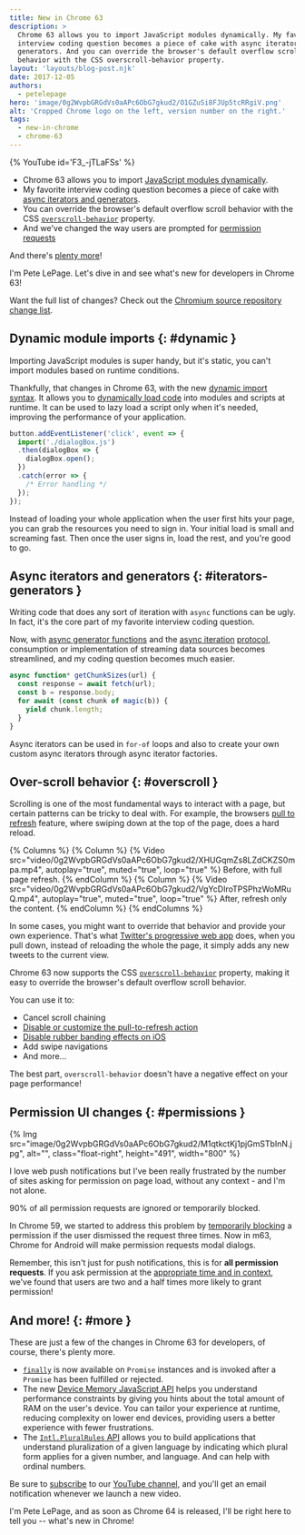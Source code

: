 ```yaml
---
title: New in Chrome 63
description: >
  Chrome 63 allows you to import JavaScript modules dynamically. My favorite
  interview coding question becomes a piece of cake with async iterators and
  generators. And you can override the browser's default overflow scroll
  behavior with the CSS overscroll-behavior property.
layout: 'layouts/blog-post.njk'
date: 2017-12-05
authors:
  - petelepage
hero: 'image/0g2WvpbGRGdVs0aAPc6ObG7gkud2/O1GZuSi8FJUp5tcRRgiV.png'
alt: 'Cropped Chrome logo on the left, version number on the right.'
tags:
  - new-in-chrome
  - chrome-63
---
```


{% YouTube id='F3_-jTLaFSs' %}

* Chrome 63 allows you to import [JavaScript modules dynamically](#dynamic).
* My favorite interview coding question becomes a piece of cake with
  [async iterators and generators](#iterators-generators).
* You can override the browser's default overflow scroll behavior with
  the CSS [`overscroll-behavior`](#overscroll) property.
* And we've changed the way users are prompted for
  [permission requests](#permissions)

And there's [plenty more](#more)!

I'm Pete LePage. Let's dive in and see what's new for developers in Chrome 63!

Want the full list of changes? Check out the
[Chromium source repository change list](https://chromium.googlesource.com/chromium/src/+log/62.0.3202.62..63.0.3239.84).

## Dynamic module imports {: #dynamic }

Importing JavaScript modules is super handy, but it's static, you can't
import modules based on runtime conditions.

Thankfully, that changes in Chrome 63, with the new
[dynamic import syntax](https://tc39.github.io/proposal-dynamic-import/). It
allows you to [dynamically load code](https://dynamic-import.firebaseapp.com/news)
into modules and scripts at runtime. It can be used to lazy load a script
only when it's needed, improving the performance of your application.

```js
button.addEventListener('click', event => {
  import('./dialogBox.js')
  .then(dialogBox => {
    dialogBox.open();
  })
  .catch(error => {
    /* Error handling */
  });
});
```

Instead of loading your whole application when the user first hits your page,
you can grab the resources you need to sign in. Your initial load is small
and screaming fast. Then once the user signs in, load the rest, and you're
good to go.

## Async iterators and generators {: #iterators-generators }

Writing code that does any sort of iteration with `async` functions can be ugly.
In fact, it's the core part of my favorite interview coding question.

Now, with
[async generator functions](https://jakearchibald.com/2017/async-iterators-and-generators/)
and the [async iteration](http://2ality.com/2016/10/asynchronous-iteration.html)
[protocol](https://ponyfoo.com/articles/javascript-asynchronous-iteration-proposal),
consumption or implementation of streaming data sources becomes streamlined,
and my coding question becomes much easier.

```js
async function* getChunkSizes(url) {
  const response = await fetch(url);
  const b = response.body;
  for await (const chunk of magic(b)) {
    yield chunk.length;
  }
}
```

Async iterators can be used in `for-of` loops and also to create your own
custom async iterators through async iterator factories.

## Over-scroll behavior {: #overscroll }

Scrolling is one of the most fundamental ways to interact with a page, but
certain patterns can be tricky to deal with. For example, the browsers
[pull to refresh](https://developers.google.com/web/updates/2017/11/overscroll-behavior#p2r) feature,
where swiping down at the top of the page, does a hard reload.

{% Columns %}
{% Column %}
{% Video src="video/0g2WvpbGRGdVs0aAPc6ObG7gkud2/XHUGqmZs8LZdCKZS0mpa.mp4", autoplay="true", muted="true", loop="true" %}
Before, with full page refresh.
{% endColumn %}
{% Column %}
{% Video src="video/0g2WvpbGRGdVs0aAPc6ObG7gkud2/VgYcDIroTPSPhzWoMRuQ.mp4", autoplay="true", muted="true", loop="true" %}
After, refresh only the content.
{% endColumn %}
{% endColumns %}

In some cases, you might want to override that behavior and provide your own
experience. That's what [Twitter's progressive web app](https://mobile.twitter.com)
does, when you pull down, instead of reloading the whole the page, it simply
adds any new tweets to the current view.

Chrome 63 now supports the CSS
[`overscroll-behavior`](https://developers.google.com/web/updates/2017/11/overscroll-behavior)
property, making it easy to override the browser's default overflow scroll behavior.

You can use it to:

* Cancel scroll chaining
* [Disable or customize the pull-to-refresh action](https://developers.google.com/web/updates/2017/11/overscroll-behavior#disablp2r)
* [Disable rubber banding effects on iOS](https://developers.google.com/web/updates/2017/11/overscroll-behavior#disableglow)
* Add swipe navigations
* And more...

The best part, `overscroll-behavior` doesn't have a negative effect on your
page performance!

## Permission UI changes {: #permissions }

{% Img src="image/0g2WvpbGRGdVs0aAPc6ObG7gkud2/M1qtkctKj1pjGmSTbInN.jpg", alt="", class="float-right", height="491", width="800" %}

I love web push notifications but I've been really frustrated by the number of
sites asking for permission on page load, without any context - and I'm not
alone.

90% of all permission requests are ignored or temporarily blocked.

In Chrome 59, we started to address this problem by
[temporarily blocking](https://www.chromestatus.com/feature/6443143280984064)
a permission if the user dismissed the request three times. Now in m63,
Chrome for Android will make permission requests modal dialogs.

Remember, this isn't just for push notifications, this is for **all
permission requests**. If you ask permission at the [appropriate time
and in context](https://developers.google.com/web/fundamentals/push-notifications/permission-ux),
we've found that users are two and a half times more likely to grant permission!

## And more! {: #more }

These are just a few of the changes in Chrome 63 for developers, of course,
there's plenty more.

* [`finally`](https://developers.google.com/web/updates/2017/10/promise-finally)
  is now available on `Promise` instances and is invoked after a `Promise` has
  been fulfilled or rejected.
* The new
  [Device Memory JavaScript API](https://github.com/w3c/device-memory#the-web-exposed-api)
  helps you understand performance constraints by giving you hints about the
  total amount of RAM on the user's device. You can tailor your experience at
  runtime, reducing complexity on lower end devices, providing users a better
  experience with fewer frustrations.
* The [`Intl.PluralRules` API](https://developers.google.com/web/updates/2017/10/intl-pluralrules) allows
  you to build applications that understand pluralization of a given language
  by indicating which plural form applies for a given number, and language.
  And can help with ordinal numbers.

Be sure to [subscribe](https://goo.gl/6FP1a5) to our
[YouTube channel](https://www.youtube.com/user/ChromeDevelopers/), and
you'll get an email notification whenever we launch a new video.

I'm Pete LePage, and as soon as Chrome 64 is released, I'll be right
here to tell you -- what's new in Chrome!
